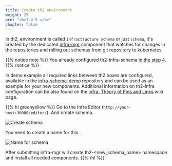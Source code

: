 ```yaml
---
title: Create th2 environment
weight: 25
pre: "<b>1.4.5 </b>"
chapter: false
---
```


In th2, environment is called `infractructure schema` or just `schema`, it's created by the 
dedicated [infra-mgr](https://github.com/th2-net/th2-infra-mgr) 
component that watches for changes in the repositories and rolling out schemas from git repository to kubernetes.

{{% notice note %}}
You already configured th2-infra-schema 
[in the step 4](/th2-docs/getting-started/install-demo/set-up-cluster/services-config/#set-the-repository-with-schema-configuration).
{{% /notice %}}

In demo example all required links between th2 boxes are configured, available 
in the [infra-schema-demo](https://github.com/th2-net/th2-infra-schema-demo) repository and can be used as an example for your new 
components. Additional information on th2-infra configuration can be also found on 
the [infra: Theory of Pins and Links](https://github.com/th2-net/th2-documentation/wiki/infra:-Theory-of-Pins-and-Links) wiki page.

{{% hl greenyellow %}}
Go to the Infra Editor (`http://your-host:30000/editor/`). And create schema.

![Create schema](../images/create-schema-1.png)

You need to create a name for this. 

![Name for schema](../images/create-schema-2.png)

After submitting infra-mgr will create th2-<new_schema_name> namespace and install all needed components.
{{% /hl %}}
